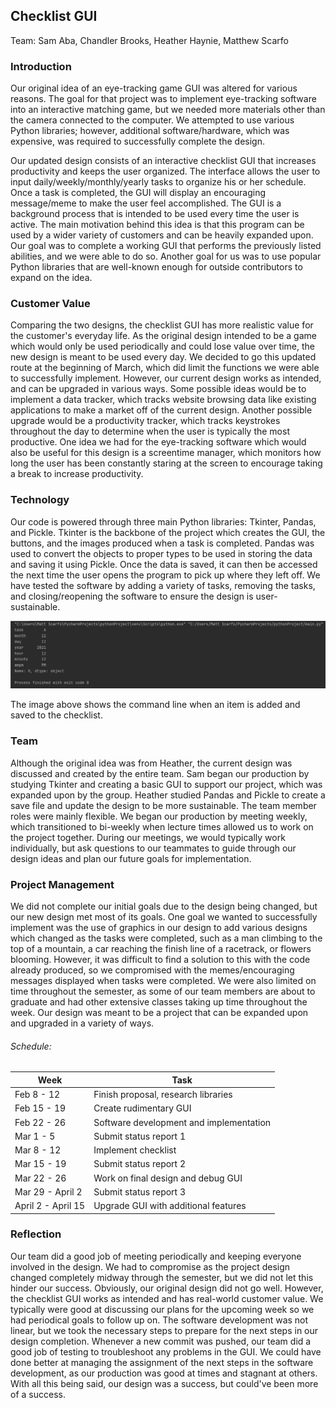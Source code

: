 ## Checklist GUI
Team: Sam Aba, Chandler Brooks, Heather Haynie, Matthew Scarfo

### Introduction
Our original idea of an eye-tracking game GUI was altered for various reasons. The goal for that project was to implement eye-tracking software into an interactive matching game, but we needed more materials other than the camera connected to the computer. We attempted to use various Python libraries; however, additional software/hardware, which was expensive, was required to successfully complete the design. 

Our updated design consists of an interactive checklist GUI that increases productivity and keeps the user organized. The interface allows the user to input daily/weekly/monthly/yearly tasks to organize his or her schedule. Once a task is completed, the GUI will display an encouraging message/meme to make the user feel accomplished. The GUI is a background process that is intended to be used every time the user is active. The main motivation behind this idea is that this program can be used by a wider variety of customers and can be heavily expanded upon. Our goal was to complete a working GUI that performs the previously listed abilities, and we were able to do so. Another goal for us was to use popular Python libraries that are well-known enough for outside contributors to expand on the idea. 

### Customer Value
Comparing the two designs, the checklist GUI has more realistic value for the customer's everyday life. As the original design intended to be a game which would only be used periodically and could lose value over time, the new design is meant to be used every day. We decided to go this updated route at the beginning of March, which did limit the functions we were able to successfully implement. However, our current design works as intended, and can be upgraded in various ways. Some possible ideas would be to implement a data tracker, which tracks website browsing data like existing applications to make a market off of the current design. Another possible upgrade would be a productivity tracker, which tracks keystrokes throughout the day to determine when the user is typically the most productive. One idea we had for the eye-tracking software which would also be useful for this design is a screentime manager, which monitors how long the user has been constantly staring at the screen to encourage taking a break to increase productivity.

### Technology
Our code is powered through three main Python libraries: Tkinter, Pandas, and Pickle. Tkinter is the backbone of the project which creates the GUI, the buttons, and the images produced when a task is completed. Pandas was used to convert the objects to proper types to be used in storing the data and saving it using Pickle. Once the data is saved, it can then be accessed the next time the user opens the program to pick up where they left off. We have tested the software by adding a variety of tasks, removing the tasks, and closing/reopening the software to ensure the design is user-sustainable. 

![Diagram](term.PNG)

The image above shows the command line when an item is added and saved to the checklist.

### Team
Although the original idea was from Heather, the current design was discussed and created by the entire team. Sam began our production by studying Tkinter and creating a basic GUI to support our project, which was expanded upon by the group. Heather studied Pandas and Pickle to create a save file and update the design to be more sustainable. The team member roles were mainly flexible. We began our production by meeting weekly, which transitioned to bi-weekly when lecture times allowed us to work on the project together. During our meetings, we would typically work individually, but ask questions to our teammates to guide through our design ideas and plan our future goals for implementation.

### Project Management
We did not complete our initial goals due to the design being changed, but our new design met most of its goals. One goal we wanted to successfully implement was the use of graphics in our design to add various designs which changed as the tasks were completed, such as a man climbing to the top of a mountain, a car reaching the finish line of a racetrack, or flowers blooming. However, it was difficult to find a solution to this with the code already produced, so we compromised with the memes/encouraging messages displayed when tasks were completed. We were also limited on time throughout the semester, as some of our team members are about to graduate and had other extensive classes taking up time throughout the week. Our design was meant to be a project that can be expanded upon and upgraded in a variety of ways.

###### Schedule:
| Week         | Task |
|--------------|-------------------------------------|
| Feb 8 - 12   | Finish proposal, research libraries |
| Feb 15 - 19  | Create rudimentary GUI |
| Feb 22 - 26  | Software development and implementation |
| Mar 1 - 5    | Submit status report 1 |
| Mar 8 - 12   | Implement checklist |
| Mar 15 - 19  | Submit status report 2 |
| Mar 22 - 26  | Work on final design and debug GUI |
| Mar 29 - April 2 | Submit status report 3 |
| April 2 - April 15 | Upgrade GUI with additional features |

### Reflection
Our team did a good job of meeting periodically and keeping everyone involved in the design. We had to compromise as the project design changed completely midway through the semester, but we did not let this hinder our success. Obviously, our original design did not go well. However, the checklist GUI works as intended and has real-world customer value. We typically were good at discussing our plans for the upcoming week so we had periodical goals to follow up on. The software development was not linear, but we took the necessary steps to prepare for the next steps in our design completion. Whenever a new commit was pushed, our team did a good job of testing to troubleshoot any problems in the GUI. We could have done better at managing the assignment of the next steps in the software development, as our production was good at times and stagnant at others. With all this being said, our design was a success, but could've been more of a success.
